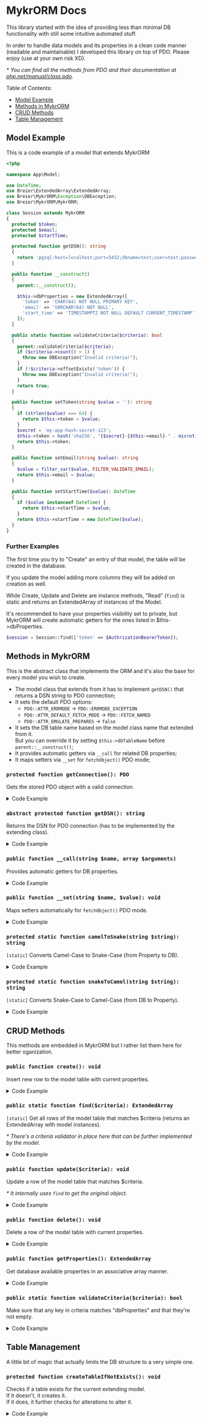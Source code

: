 # MykrORM Docs
This library started with the idea of providing less than minimal DB
functionality with still some intuitive automated stuff.

In order to handle data models and its properties in a clean code manner
(readable and maintainable) I developed this library on top of PDO.
Please enjoy (use at your own risk XD).

_\* You can find all the methods from PDO and their documentation at
[php.net/manual/class.pdo](https://www.php.net/manual/en/class.pdo.php)._

Table of Contents:
* [Model Example](#model-example)
* [Methods in MykrORM](#methods-in-mykrorm)
* [CRUD Methods](#crud-methods)
* [Table Management](#table-management)

## Model Example
This is a code example of a model that extends MykrORM
```php
<?php

namespace App\Model;

use DateTime;
use Breier\ExtendedArray\ExtendedArray;
use Breier\MykrORM\Exception\DBException;
use Breier\MykrORM\MykrORM;

class Session extends MykrORM
{
  protected $token;
  protected $email;
  protected $startTime;

  protected function getDSN(): string
  {
    return 'pgsql:host=localhost;port=5432;dbname=test;user=test;password=1234';
  }

  public function __construct()
  {
    parent::__construct();

    $this->dbProperties = new ExtendedArray([
      'token' => 'CHAR(64) NOT NULL PRIMARY KEY',
      'email' => 'VARCHAR(64) NOT NULL',
      'start_time' => 'TIMESTAMPTZ NOT NULL DEFAULT CURRENT_TIMESTAMP',
    ]);
  }

  public static function validateCriteria($criteria): bool
  {
    parent::validateCriteria($criteria);
    if ($criteria->count() > 1) {
      throw new DBException("Invalid criteria!");
    }
    if (!$criteria->offsetExists('token')) {
      throw new DBException("Invalid criteria!");
    }
    return true;
  }

  public function setToken(string $value = ''): string
  {
    if (strlen($value) === 64) {
      return $this->token = $value;
    }
    $secret = 'my-app-hash-secret-123';
    $this->token = hash('sha256', "{$secret}-{$this->email}-" . microtime(true));
    return $this->token;
  }

  public function setEmail(string $value): string
  {
    $value = filter_var($value, FILTER_VALIDATE_EMAIL);
    return $this->email = $value;
  }

  public function setStartTime($value): DateTime
  {
    if ($value instanceof DateTime) {
      return $this->startTime = $value;
    }
    return $this->startTime = new DateTime($value);
  }
}
```

### Further Examples
The first time you try to "Create" an entry of that model, the table will be
created in the database.

If you update the model adding more columns they will be added on creation as well.

While Create, Update and Delete are instance methods, "Read" (`find`) is static
and returns an ExtendedArray of instances of the Model.

It's recommended to have your properties visibility set to private, but MykrORM
will create automatic getters for the ones listed in $this->dbProperties.
```php
$session = Session::find(['token' => $AuthrizationBearerToken]);
```

## Methods in MykrORM
This is the abstract class that implements the ORM
and it's also the base for every model you wish to create.
* The model class that extends from it has to implement `getDSN()`
  that returns a DSN string to PDO connection;
* It sets the default PDO options:
  * `PDO::ATTR_ERRMODE` -> `PDO::ERRMODE_EXCEPTION`
  * `PDO::ATTR_DEFAULT_FETCH_MODE` -> `PDO::FETCH_NAMED`
  * `PDO::ATTR_EMULATE_PREPARES` -> `false`
* It sets the DB table name based on the model class name that extended from it.
<br>But you can override it by setting `$this->dbTableName` before `parent::__construct()`;
* It provides automatic getters via `__call` for related DB properties;
* It maps setters via `__set` for `fetchObject()` PDO mode;

### `protected function getConnection(): PDO`
Gets the stored PDO object with a valid connection.
<details>
  <summary>Code Example</summary>

  ```php
  class Test extends MykrORM
  {
    public function test(): void
    {
      $this->getConnection()->query('SELECT * FROM test');
    }
  }
  ```
</details>

### `abstract protected function getDSN(): string`
Returns the DSN for PDO connection (has to be implemented by the extending class).
<details>
  <summary>Code Example</summary>

  ```php
  class Test extends MykrORM
  {
    protected function getDSN(): string
    {
      return 'pgsql:host=localhost;port=5432;dbname=test;user=test;password=1234';
    }
  }
  ```
</details>

### `public function __call(string $name, array $arguments)`
Provides automatic getters for DB properties.
<details>
  <summary>Code Example</summary>

  ```php
  class Test extends MykrORM
  {
    private $test = 1234;
    private $other = "private";
    public __construct()
    {
      $this->dbProperties = new ExtendedArray([
        'test' => 'INT NOT NULL PRIMARY KEY',
      ]);
    }
  }
  (new Test())->getTest(); // 1234
  (new Test())->getOther(); // throws DBException property does not exist!
  ```
</details>

### `public function __set(string $name, $value): void`
Maps setters automatically for `fetchObject()` PDO mode.
<details>
  <summary>Code Example</summary>

  ```php
  class Test extends MykrORM
  {
    private $testName = 'test';
    public __construct()
    {
      $this->dbProperties = new ExtendedArray([
        'test_name' => 'CHAR(4) NOT NULL PRIMARY KEY',
      ]);
    }
    public setTestName(string $value): string
    {
      $this->testName = $value;
    }
    public test(): void
    {
      $preparedStatement = $this->getConnection()->prepare("SELECT * FROM {$this->dbTableName}");
      $preparedStatement->execute();

      $likeThis = $preparedStatement->fetchObject(static::class);

      if (!empty($likeThis)) {
        $likeThis->getTestName(); // first row value found in DB
      }
    }
  }
  ```
</details>

### `protected static function camelToSnake(string $string): string`
`[static]` Converts Camel-Case to Snake-Case (from Property to DB).
<details>
  <summary>Code Example</summary>

  ```php
  class Test extends MykrORM
  {
    public function test(): void
    {
      static::camelToSnake('anotherTestName'); // another_test_name
    }
  }
  ```
</details>

### `protected static function snakeToCamel(string $string): string`
`[static]` Converts Snake-Case to Camel-Case (from DB to Property).
<details>
  <summary>Code Example</summary>

  ```php
  class Test extends MykrORM
  {
    public function test(): void
    {
      static::snakeToCamel('test_name'); // TestName
    }
  }
  ```
</details>

## CRUD Methods
This methods are embedded in MykrORM but I rather list them here for better oganization.

### `public function create(): void`
Insert new row to the model table with current properties.
<details>
  <summary>Code Example</summary>

  ```php
  $test = new Test();
  $test->setTestName('what');
  $test->create();
  ```
</details>

### `public static function find($criteria): ExtendedArray`
`[static]` Get all rows of the model table that matches $criteria
(returns an ExtendedArray with model instances).

_\* There's a criteria validator in place here that can be further implemented by the model._
<details>
  <summary>Code Example</summary>

  ```php
  $test = Test::find(['test_name' => 'what']); // ExtendedArray
  $test->first()->element(); // Test Model instance (or null)

  $otherTest = Test::find(['test_name' => ['what', 'is', 'up']]); // ExtendedArray
  $otherTest->next()->element(); // Test Model instance of second row (or null)
  ```
</details>

### `public function update($criteria): void`
Update a row of the model table that matches $criteria.

_\* It internally uses `find` to get the original object._
<details>
  <summary>Code Example</summary>

  ```php
  $test = Test::find(['test_name' => 'what']);
  if ($test->count()) {
    $testModel = $test->first()->element();
    $testModel->setTestName('soap');
    $testModel->update(['test_name' => 'what']);
  }
  ```
</details>

### `public function delete(): void`
Delete a row of the model table with current properties.
<details>
  <summary>Code Example</summary>

  ```php
  $test = Test::find(['test_name' => 'soap']);
  if ($test->count()) {
    $testModel = $test->first()->element();
    $testModel->delete();
  }
  ```
</details>

### `public function getProperties(): ExtendedArray`
Get database available properties in an associative array manner.
<details>
  <summary>Code Example</summary>

  ```php
  $test = Test::find(['test_name' => 'soap']);
  if ($test->count()) {
    print($test->current()->getProperties()); // {"test_name":"soap"}
  }
  ```
</details>

### `public static function validateCriteria($criteria): bool`
Make sure that any key in criteria matches "dbProperties" and that they're not empty.
<details>
  <summary>Code Example</summary>

  ```php
  if (Test::validateCriteria(['test_name' => 'soap'])) {
    $test = Test::find(['test_name' => 'soap']);
  }
  ```
</details>

## Table Management
A little bit of magic that actually limits the DB structure to a very simple one.

### `protected function createTableIfNotExists(): void`
Checks if a table exists for the current extending model.
<br>If it doesn't, it creates it.
<br>If it does, it further checks for alterations to alter it.
<details>
  <summary>Code Example</summary>

  ```php
  class Test extends MykrORM
  {
    ...
    public function test(): void
    {
      $this->dbTableName = 'different_test';
      $this->createTableIfNotExists();
      ...
    }
  }
  ```
</details>
